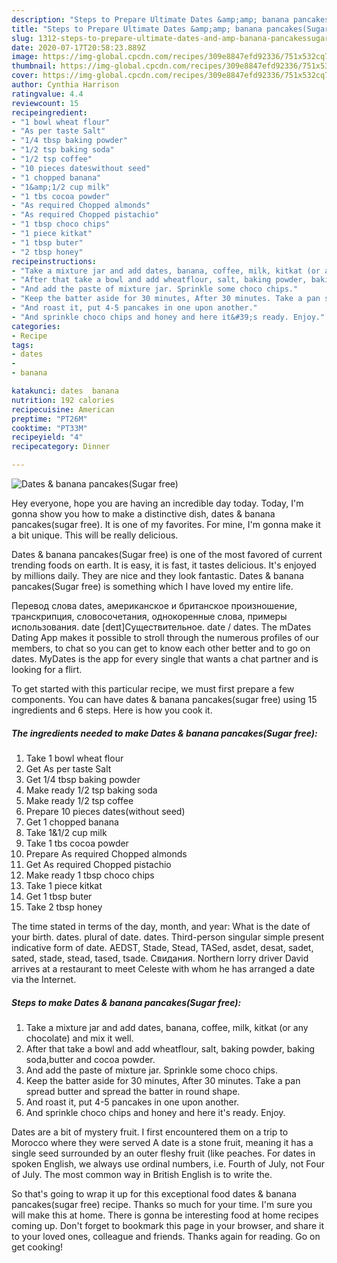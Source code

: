 ```yaml
---
description: "Steps to Prepare Ultimate Dates &amp;amp; banana pancakes(Sugar free)"
title: "Steps to Prepare Ultimate Dates &amp;amp; banana pancakes(Sugar free)"
slug: 1312-steps-to-prepare-ultimate-dates-and-amp-banana-pancakessugar-free
date: 2020-07-17T20:58:23.889Z
image: https://img-global.cpcdn.com/recipes/309e8847efd92336/751x532cq70/dates-banana-pancakessugar-free-recipe-main-photo.jpg
thumbnail: https://img-global.cpcdn.com/recipes/309e8847efd92336/751x532cq70/dates-banana-pancakessugar-free-recipe-main-photo.jpg
cover: https://img-global.cpcdn.com/recipes/309e8847efd92336/751x532cq70/dates-banana-pancakessugar-free-recipe-main-photo.jpg
author: Cynthia Harrison
ratingvalue: 4.4
reviewcount: 15
recipeingredient:
- "1 bowl wheat flour"
- "As per taste Salt"
- "1/4 tbsp baking powder"
- "1/2 tsp baking soda"
- "1/2 tsp coffee"
- "10 pieces dateswithout seed"
- "1 chopped banana"
- "1&amp;1/2 cup milk"
- "1 tbs cocoa powder"
- "As required Chopped almonds"
- "As required Chopped pistachio"
- "1 tbsp choco chips"
- "1 piece kitkat"
- "1 tbsp buter"
- "2 tbsp honey"
recipeinstructions:
- "Take a mixture jar and add dates, banana, coffee, milk, kitkat (or any chocolate) and mix it well."
- "After that take a bowl and add wheatflour, salt, baking powder, baking soda,butter and cocoa powder."
- "And add the paste of mixture jar. Sprinkle some choco chips."
- "Keep the batter aside for 30 minutes, After 30 minutes. Take a pan spread butter and spread the batter in round shape."
- "And roast it, put 4-5 pancakes in one upon another."
- "And sprinkle choco chips and honey and here it&#39;s ready. Enjoy."
categories:
- Recipe
tags:
- dates
- 
- banana

katakunci: dates  banana 
nutrition: 192 calories
recipecuisine: American
preptime: "PT26M"
cooktime: "PT33M"
recipeyield: "4"
recipecategory: Dinner

---
```



![Dates &amp; banana pancakes(Sugar free)](https://img-global.cpcdn.com/recipes/309e8847efd92336/751x532cq70/dates-banana-pancakessugar-free-recipe-main-photo.jpg)

Hey everyone, hope you are having an incredible day today. Today, I'm gonna show you how to make a distinctive dish, dates &amp; banana pancakes(sugar free). It is one of my favorites. For mine, I'm gonna make it a bit unique. This will be really delicious.

Dates &amp; banana pancakes(Sugar free) is one of the most favored of current trending foods on earth. It is easy, it is fast, it tastes delicious. It's enjoyed by millions daily. They are nice and they look fantastic. Dates &amp; banana pancakes(Sugar free) is something which I have loved my entire life.

Перевод слова dates, американское и британское произношение, транскрипция, словосочетания, однокоренные слова, примеры использования. date [deɪt]Существительное. date / dates. The mDates Dating App makes it possible to stroll through the numerous profiles of our members, to chat so you can get to know each other better and to go on dates. MyDates is the app for every single that wants a chat partner and is looking for a flirt.


To get started with this particular recipe, we must first prepare a few components. You can have dates &amp; banana pancakes(sugar free) using 15 ingredients and 6 steps. Here is how you cook it.

<!--inarticleads1-->

##### The ingredients needed to make Dates &amp; banana pancakes(Sugar free):

1. Take 1 bowl wheat flour
1. Get As per taste Salt
1. Get 1/4 tbsp baking powder
1. Make ready 1/2 tsp baking soda
1. Make ready 1/2 tsp coffee
1. Prepare 10 pieces dates(without seed)
1. Get 1 chopped banana
1. Take 1&amp;1/2 cup milk
1. Take 1 tbs cocoa powder
1. Prepare As required Chopped almonds
1. Get As required Chopped pistachio
1. Make ready 1 tbsp choco chips
1. Take 1 piece kitkat
1. Get 1 tbsp buter
1. Take 2 tbsp honey


The time stated in terms of the day, month, and year: What is the date of your birth. dates. plural of date. dates. Third-person singular simple present indicative form of date. AEDST, Stade, Stead, TASed, asdet, desat, sadet, sated, stade, stead, tased, tsade. Свидания. Northern lorry driver David arrives at a restaurant to meet Celeste with whom he has arranged a date via the Internet. 

<!--inarticleads2-->

##### Steps to make Dates &amp; banana pancakes(Sugar free):

1. Take a mixture jar and add dates, banana, coffee, milk, kitkat (or any chocolate) and mix it well.
1. After that take a bowl and add wheatflour, salt, baking powder, baking soda,butter and cocoa powder.
1. And add the paste of mixture jar. Sprinkle some choco chips.
1. Keep the batter aside for 30 minutes, After 30 minutes. Take a pan spread butter and spread the batter in round shape.
1. And roast it, put 4-5 pancakes in one upon another.
1. And sprinkle choco chips and honey and here it&#39;s ready. Enjoy.


Dates are a bit of mystery fruit. I first encountered them on a trip to Morocco where they were served A date is a stone fruit, meaning it has a single seed surrounded by an outer fleshy fruit (like peaches. For dates in spoken English, we always use ordinal numbers, i.e. Fourth of July, not Four of July. The most common way in British English is to write the. 

So that's going to wrap it up for this exceptional food dates &amp; banana pancakes(sugar free) recipe. Thanks so much for your time. I'm sure you will make this at home. There is gonna be interesting food at home recipes coming up. Don't forget to bookmark this page in your browser, and share it to your loved ones, colleague and friends. Thanks again for reading. Go on get cooking!
